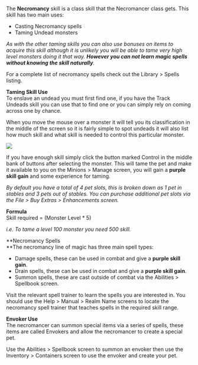 The **Necromancy** skill is a class skill that the Necromancer class gets. This skill has two main uses:

*   Casting Necromancy spells
*   Taming Undead monsters

_As with the other taming skills you can also use bonuses on items to acquire this skill although it is unlikely you will be able to tame very high level monsters doing it that way. **However you can not learn magic spells without knowing the skill naturally**._

For a complete list of necromancy spells check out the Library > Spells listing.

**Taming Skill Use**  
To enslave an undead you must first find one, if you have the Track Undeads skill you can use that to find one or you can simply rely on coming across one by chance.

When you move the mouse over a monster it will tell you its classification in the middle of the screen so it is fairly simple to spot undeads it will also list how much skill and what skill is needed to control this particular monster.

[![](https://lohcdn.com/images/t_necromancy1.jpg)](https://lohcdn.com/images/necromancy1.jpg)

If you have enough skill simply click the button marked Control in the middle bank of buttons after selecting the monster. This will tame the pet and make it available to you on the Minions > Manage screen, you will gain a **purple skill gain** and some experience for taming.

_By default you have a total of 4 pet slots, this is broken down as 1 pet in stables and 3 pets out of stables. You can purchase additional pet slots via the File > Buy Extras > Enhancements screen._

**Formula**  
Skill required = (Monster Level \* 5)

_i.e. To tame a level 100 monster you need 500 skill._

**Necromancy Spells  
**The necromancy line of magic has three main spell types:

*   Damage spells, these can be used in combat and give a **purple skill gain**.
*   Drain spells, these can be used in combat and give a **purple skill gain**.
*   Summon spells, these are cast outside of combat via the Abilities > Spellbook screen.

Visit the relevant spell trainer to learn the spells you are interested in. You should use the Help > Manual > Realm Name screens to locate the necromancy spell trainer that teaches spells in the required skill range.

**Envoker Use**  
The necromancer can summon special items via a series of spells, these items are called Envokers and allow the necromancer to create a special pet.

Use the Abilities > Spellbook screen to summon an envoker then use the Inventory > Containers screen to use the envoker and create your pet.